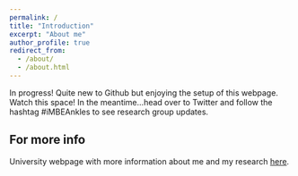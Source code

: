 ```yaml
---
permalink: /
title: "Introduction"
excerpt: "About me"
author_profile: true
redirect_from: 
  - /about/
  - /about.html
---
```



In progress! Quite new to Github but enjoying the setup of this webpage. Watch this space! 
In the meantime...head over to Twitter and follow the hashtag #iMBEAnkles to see research group updates. 


For more info
------
University webpage with more information about me and my research [here](https://regenerative-medicine.leeds.ac.uk/profiles/lekha-koria/). 
